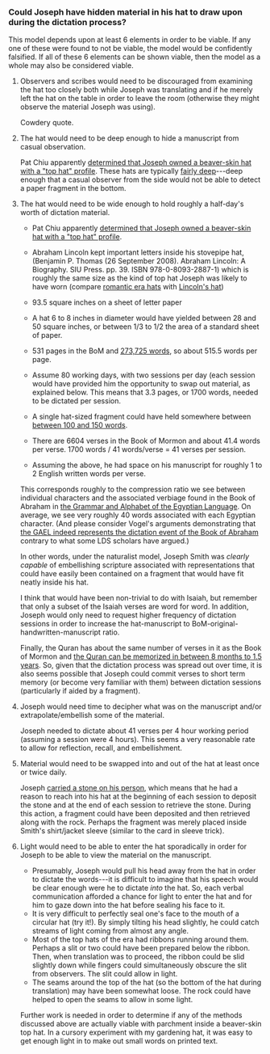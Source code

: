 
### Could Joseph have hidden material in his hat to draw upon during the dictation process?

This model depends upon at least 6 elements in order to be viable.  If any one of these were found to not be viable, the model would be confidently falsified.  If all of these 6 elements can be shown viable, then the model as a whole may also be considered viable.

1. Observers and scribes would need to be discouraged from examining the hat too closely both while Joseph was translating and if he merely left the hat on the table in order to leave the room (otherwise they might observe the material Joseph was using).

    Cowdery quote.

2. The hat would need to be deep enough to hide a manuscript from casual observation.

    Pat Chiu apparently [determined that Joseph owned a beaver-skin hat with a "top hat" profile](https://www.millennialstar.org/the-beaver-skin-hat-how-joseph-interpreted-the-plates/).  These hats are typically [fairly deep](https://github.com/faenrandir/a_careful_examination/blob/b2c80f8321fe53ef44e9f98c29a886d6634781ff/documents/book_of_mormon/translation/hats_1815-1840.jpg)---deep enough that a casual observer from the side would not be able to detect a paper fragment in the bottom.

3. The hat would need to be wide enough to hold roughly a half-day's worth of dictation material.

    * Pat Chiu apparently [determined that Joseph owned a beaver-skin hat with a "top hat" profile](https://www.millennialstar.org/the-beaver-skin-hat-how-joseph-interpreted-the-plates/).
    * Abraham Lincoln kept important letters inside his stovepipe hat,(Benjamin P. Thomas (26 September 2008). Abraham Lincoln: A Biography. SIU Press. pp. 39. ISBN 978-0-8093-2887-1) which is roughly the same size as the kind of top hat Joseph was likely to have worn (compare [romantic era hats](https://github.com/faenrandir/a_careful_examination/blob/b2c80f8321fe53ef44e9f98c29a886d6634781ff/documents/book_of_mormon/translation/hats_1815-1840.jpg) with [Lincoln's hat](https://github.com/faenrandir/a_careful_examination/blob/b2c80f8321fe53ef44e9f98c29a886d6634781ff/documents/book_of_mormon/translation/hats_1840-1870.jpg))

    * 93.5 square inches on a sheet of letter paper
    * A hat 6 to 8 inches in diameter would have yielded between 28 and 50 square inches, or between 1/3 to 1/2 the area of a standard sheet of paper.
    * 531 pages in the BoM and [273,725 words](https://www.reddit.com/r/exmormon/comments/60afwe/book_of_mormon_word_count/), so about 515.5 words per page.
    * Assume 80 working days, with two sessions per day (each session would have provided him the opportunity to swap out material, as explained below.  This means that 3.3 pages, or 1700 words, needed to be dictated per session.
    * A single hat-sized fragment could have held somewhere between [between 100 and 150 words](https://www.quora.com/How-many-handwritten-words-fit-on-an-adage-8-5x11-page).
    * There are 6604 verses in the Book of Mormon and about 41.4 words per verse.  1700 words / 41 words/verse = 41 verses per session.
    * Assuming the above, he had space on his manuscript for roughly 1 to 2 English written words per verse.

    This corresponds roughly to the compression ratio we see between individual characters and the associated verbiage found in the Book of Abraham in [the Grammar and Alphabet of the Egyptian Language](http://www.josephsmithpapers.org/paper-summary/grammar-and-alphabet-of-the-egyptian-language-circa-july-circa-november-1835/10).  On average, we see very roughly 40 words associated with each Egyptian character.  (And please consider Vogel's arguments demonstrating that [the GAEL indeed represents the dictation event of the Book of Abraham](https://www.youtube.com/watch?v=AtJT_xjIgdM) contrary to what some LDS scholars have argued.)

    In other words, under the naturalist model, Joseph Smith was _clearly capable_ of embellishing scripture associated with representations that could have easily been contained on a fragment that would have fit neatly inside his hat.

    I think that would have been non-trivial to do with Isaiah, but remember that only a subset of the Isaiah verses are word for word.  In addition, Joseph would only need to request higher frequency of dictation sessions in order to increase the hat-manuscript to BoM-original-handwritten-manuscript ratio.

    Finally, the Quran has about the same number of verses in it as the Book of Mormon and [the Quran can be memorized in between 8 months to 1.5 years](https://www.quora.com/How-much-time-does-it-take-an-average-to-memorize-the-Quran).  So, given that the dictation process was spread out over time, it is also seems possible that Joseph could commit verses to short term memory (or become very familiar with them) between dictation sessions (particularly if aided by a fragment).

4. Joseph would need time to decipher what was on the manuscript and/or extrapolate/embellish some of the material.

    Joseph needed to dictate about 41 verses per 4 hour working period (assuming a session were 4 hours).  This seems a very reasonable rate to allow for reflection, recall, and embellishment.

5. Material would need to be swapped into and out of the hat at least once or twice daily.

    Joseph [carried a stone on his person](https://bycommonconsent.com/2006/02/02/seer-stone-lessons/), which means that he had a reason to reach into his hat at the beginning of each session to deposit the stone and at the end of each session to retrieve the stone.  During this action, a fragment could have been deposited and then retrieved along with the rock.  Perhaps the fragment was merely placed inside Smith's shirt/jacket sleeve (similar to the card in sleeve trick).

6. Light would need to be able to enter the hat sporadically in order for Joseph to be able to view the material on the manuscript.

    * Presumably, Joseph would pull his head away from the hat in order to dictate the words---it is difficult to imagine that his speech would be clear enough were he to dictate _into_ the hat.  So, each verbal communication afforded a chance for light to enter the hat and for him to gaze down into the hat before sealing his face to it.
    * It is very difficult to perfectly seal one's face to the mouth of a circular hat (try it!).  By simply tilting his head slightly, he could catch streams of light coming from almost any angle.
    * Most of the top hats of the era had ribbons running around them.  Perhaps a slit or two could have been prepared below the ribbon.  Then, when translation was to proceed, the ribbon could be slid slightly down while fingers could simultaneously obscure the slit from observers.  The slit could allow in light.
    * The seams around the top of the hat (so the bottom of the hat during translation) may have been somewhat loose.  The rock could have helped to open the seams to allow in some light.

    Further work is needed in order to determine if any of the methods discussed above are actually viable with parchment inside a beaver-skin top hat.  In a cursory experiment with my gardening hat, it was easy to get enough light in to make out small words on printed text.
